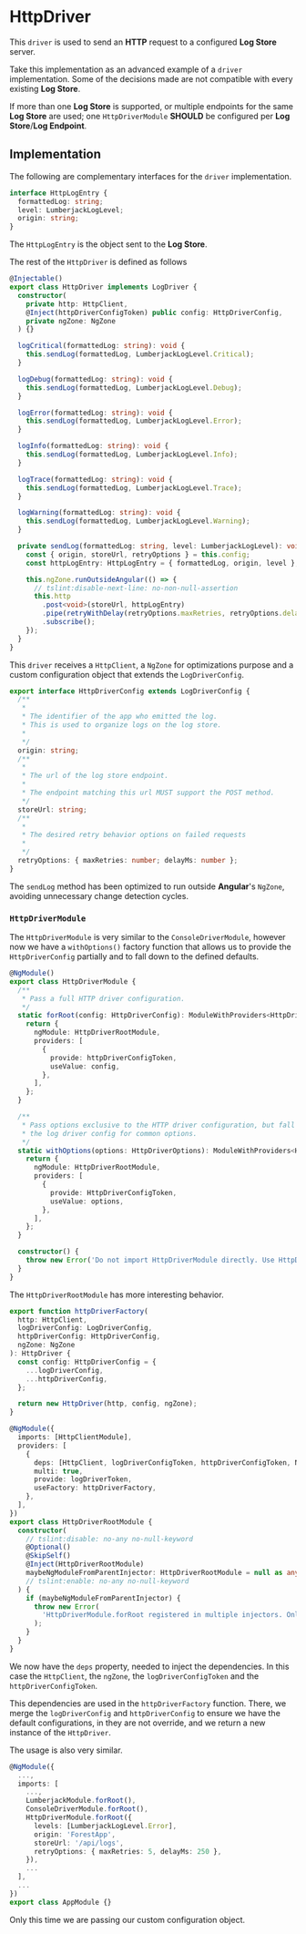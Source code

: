 # HttpDriver

This `driver` is used to send an **HTTP** request to a configured **Log Store** server.

Take this implementation as an advanced example of a `driver` implementation. Some of the decisions made are not compatible with every existing **Log Store**.

If more than one **Log Store** is supported, or multiple endpoints for the same **Log Store** are used; one `HttpDriverModule` **SHOULD** be configured per **Log Store**/**Log Endpoint**.

## Implementation

The following are complementary interfaces for the `driver` implementation.

```typescript
interface HttpLogEntry {
  formattedLog: string;
  level: LumberjackLogLevel;
  origin: string;
}
```

The `HttpLogEntry` is the object sent to the **Log Store**.

The rest of the `HttpDriver` is defined as follows

```typescript
@Injectable()
export class HttpDriver implements LogDriver {
  constructor(
    private http: HttpClient,
    @Inject(httpDriverConfigToken) public config: HttpDriverConfig,
    private ngZone: NgZone
  ) {}

  logCritical(formattedLog: string): void {
    this.sendLog(formattedLog, LumberjackLogLevel.Critical);
  }

  logDebug(formattedLog: string): void {
    this.sendLog(formattedLog, LumberjackLogLevel.Debug);
  }

  logError(formattedLog: string): void {
    this.sendLog(formattedLog, LumberjackLogLevel.Error);
  }

  logInfo(formattedLog: string): void {
    this.sendLog(formattedLog, LumberjackLogLevel.Info);
  }

  logTrace(formattedLog: string): void {
    this.sendLog(formattedLog, LumberjackLogLevel.Trace);
  }

  logWarning(formattedLog: string): void {
    this.sendLog(formattedLog, LumberjackLogLevel.Warning);
  }

  private sendLog(formattedLog: string, level: LumberjackLogLevel): void {
    const { origin, storeUrl, retryOptions } = this.config;
    const httpLogEntry: HttpLogEntry = { formattedLog, origin, level };

    this.ngZone.runOutsideAngular(() => {
      // tslint:disable-next-line: no-non-null-assertion
      this.http
        .post<void>(storeUrl, httpLogEntry)
        .pipe(retryWithDelay(retryOptions.maxRetries, retryOptions.delayMs))
        .subscribe();
    });
  }
}
```

This `driver` receives a `HttpClient`, a `NgZone` for optimizations purpose and a custom configuration object that extends the `LogDriverConfig`.

```typescript
export interface HttpDriverConfig extends LogDriverConfig {
  /**
   *
   * The identifier of the app who emitted the log.
   * This is used to organize logs on the log store.
   *
   */
  origin: string;
  /**
   *
   * The url of the log store endpoint.
   *
   * The endpoint matching this url MUST support the POST method.
   */
  storeUrl: string;
  /**
   *
   * The desired retry behavior options on failed requests
   *
   */
  retryOptions: { maxRetries: number; delayMs: number };
}
```

The `sendLog` method has been optimized to run outside **Angular**'s `NgZone`, avoiding unnecessary change detection cycles.

### `HttpDriverModule`

The `HttpDriverModule` is very similar to the `ConsoleDriverModule`, however now we have a `withOptions()` factory function that allows us to provide the `HttpDriverConfig` partially and to fall down to the defined defaults.

```typescript
@NgModule()
export class HttpDriverModule {
  /**
   * Pass a full HTTP driver configuration.
   */
  static forRoot(config: HttpDriverConfig): ModuleWithProviders<HttpDriverRootModule> {
    return {
      ngModule: HttpDriverRootModule,
      providers: [
        {
          provide: httpDriverConfigToken,
          useValue: config,
        },
      ],
    };
  }

  /**
   * Pass options exclusive to the HTTP driver configuration, but fall back on
   * the log driver config for common options.
   */
  static withOptions(options: HttpDriverOptions): ModuleWithProviders<HttpDriverRootModule> {
    return {
      ngModule: HttpDriverRootModule,
      providers: [
        {
          provide: HttpDriverConfigToken,
          useValue: options,
        },
      ],
    };
  }

  constructor() {
    throw new Error('Do not import HttpDriverModule directly. Use HttpDriverModule.forRoot.');
  }
}
```

The `HttpDriverRootModule` has more interesting behavior.

```typescript
export function httpDriverFactory(
  http: HttpClient,
  logDriverConfig: LogDriverConfig,
  httpDriverConfig: HttpDriverConfig,
  ngZone: NgZone
): HttpDriver {
  const config: HttpDriverConfig = {
    ...logDriverConfig,
    ...httpDriverConfig,
  };

  return new HttpDriver(http, config, ngZone);
}

@NgModule({
  imports: [HttpClientModule],
  providers: [
    {
      deps: [HttpClient, logDriverConfigToken, httpDriverConfigToken, NgZone],
      multi: true,
      provide: logDriverToken,
      useFactory: httpDriverFactory,
    },
  ],
})
export class HttpDriverRootModule {
  constructor(
    // tslint:disable: no-any no-null-keyword
    @Optional()
    @SkipSelf()
    @Inject(HttpDriverRootModule)
    maybeNgModuleFromParentInjector: HttpDriverRootModule = null as any
    // tslint:enable: no-any no-null-keyword
  ) {
    if (maybeNgModuleFromParentInjector) {
      throw new Error(
        'HttpDriverModule.forRoot registered in multiple injectors. Only call it from your root injector such as in AppModule.'
      );
    }
  }
}
```

We now have the `deps` property, needed to inject the dependencies. In this case the `HttpClient`, the `ngZone`, the `logDriverConfigToken` and the `httpDriverConfigToken`.

This dependencies are used in the `httpDriverFactory` function.
There, we merge the `logDriverConfig` and `httpDriverConfig` to ensure we have the default configurations, in they are not override, and we return a new instance of the `HttpDriver`.

The usage is also very similar.

```typescript
@NgModule({
  ...,
  imports: [
    ...,
    LumberjackModule.forRoot(),
    ConsoleDriverModule.forRoot(),
    HttpDriverModule.forRoot({
      levels: [LumberjackLogLevel.Error],
      origin: 'ForestApp',
      storeUrl: '/api/logs',
      retryOptions: { maxRetries: 5, delayMs: 250 },
    }),
    ...
  ],
  ...
})
export class AppModule {}
```

Only this time we are passing our custom configuration object.
